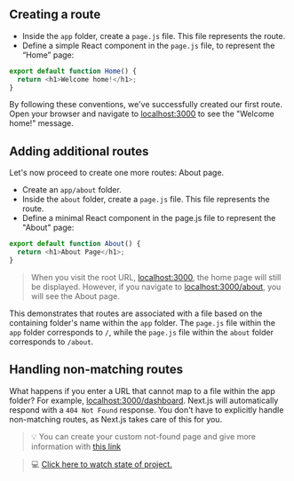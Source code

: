## Creating a route

+ Inside the `app` folder, create a `page.js` file. This file represents the route.
+ Define a simple React component in the `page.js` file, to represent the “Home” page:

```js
export default function Home() {
  return <h1>Welcome home!</h1>;
}
```

By following these conventions, we've successfully created our first route. Open your browser and navigate to <a
href="http://localhost:
3000" target="_blank">localhost:3000</a> to see the "Welcome home!" message.

## Adding additional routes

Let's now proceed to create one more routes: About page.

+ Create an `app/about` folder.
+ Inside the `about` folder, create a `page.js` file. This file represents the route.
+ Define a minimal React component in the page.js file to represent the "About" page:

```js
export default function About() {
  return <h1>About Page</h1>;
}
```

> When you visit the root URL, <a href="http://localhost:3000" target="_blank">localhost:3000</a>, the home page will
> still
> be displayed. However, if you navigate to
> <a href="http://localhost:3000/about" target="_blank">localhost:3000/about</a>, you will see the About page.

This demonstrates that routes are associated with a file based on the containing folder's name within the `app` folder.
The `page.js` file within the `app` folder corresponds to `/`, while the `page.js` file within the `about` folder
corresponds to `/about`.

## Handling non-matching routes

What happens if you enter a URL that cannot map to a file within the app folder? For
example, <a href="http://localhost:3000/dashboard" target="_blank">localhost:3000/dashboard</a>. Next.js will
automatically respond with a `404 Not Found` response. You don't have to explicitly handle non-matching routes, as
Next.js takes care of this for you.

> 💡 You can create your custom not-found page and give more information
> with <a href="https://nextjs.org/docs/app/api-reference/file-conventions/not-found" target="_blank">this link</a>


> 💻 <a href="https://github.com/amirmvahed/next-dk-code/tree/01-creating-a-route/app" target="_blank">Click here to watch state of project.</a>